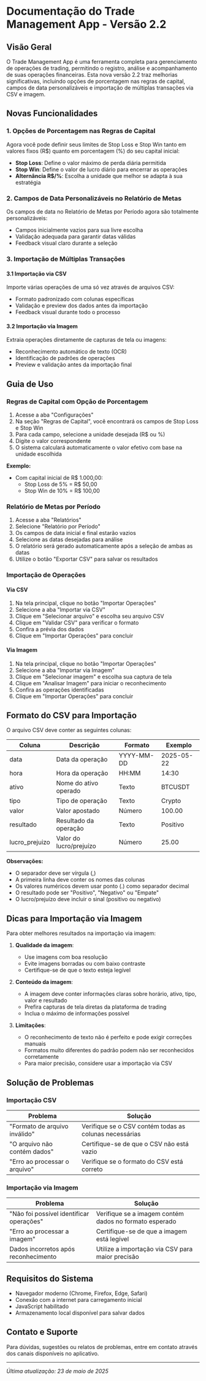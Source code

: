 # Documentação do Trade Management App - Versão 2.2

## Visão Geral

O Trade Management App é uma ferramenta completa para gerenciamento de operações de trading, permitindo o registro, análise e acompanhamento de suas operações financeiras. Esta nova versão 2.2 traz melhorias significativas, incluindo opções de porcentagem nas regras de capital, campos de data personalizáveis e importação de múltiplas transações via CSV e imagem.

## Novas Funcionalidades

### 1. Opções de Porcentagem nas Regras de Capital

Agora você pode definir seus limites de Stop Loss e Stop Win tanto em valores fixos (R$) quanto em porcentagem (%) do seu capital inicial:

- **Stop Loss**: Define o valor máximo de perda diária permitida
- **Stop Win**: Define o valor de lucro diário para encerrar as operações
- **Alternância R$/%**: Escolha a unidade que melhor se adapta à sua estratégia

### 2. Campos de Data Personalizáveis no Relatório de Metas

Os campos de data no Relatório de Metas por Período agora são totalmente personalizáveis:

- Campos inicialmente vazios para sua livre escolha
- Validação adequada para garantir datas válidas
- Feedback visual claro durante a seleção

### 3. Importação de Múltiplas Transações

#### 3.1 Importação via CSV

Importe várias operações de uma só vez através de arquivos CSV:

- Formato padronizado com colunas específicas
- Validação e preview dos dados antes da importação
- Feedback visual durante todo o processo

#### 3.2 Importação via Imagem

Extraia operações diretamente de capturas de tela ou imagens:

- Reconhecimento automático de texto (OCR)
- Identificação de padrões de operações
- Preview e validação antes da importação final

## Guia de Uso

### Regras de Capital com Opção de Porcentagem

1. Acesse a aba "Configurações"
2. Na seção "Regras de Capital", você encontrará os campos de Stop Loss e Stop Win
3. Para cada campo, selecione a unidade desejada (R$ ou %)
4. Digite o valor correspondente
5. O sistema calculará automaticamente o valor efetivo com base na unidade escolhida

**Exemplo:**
- Com capital inicial de R$ 1.000,00:
  - Stop Loss de 5% = R$ 50,00
  - Stop Win de 10% = R$ 100,00

### Relatório de Metas por Período

1. Acesse a aba "Relatórios"
2. Selecione "Relatório por Período"
3. Os campos de data inicial e final estarão vazios
4. Selecione as datas desejadas para análise
5. O relatório será gerado automaticamente após a seleção de ambas as datas
6. Utilize o botão "Exportar CSV" para salvar os resultados

### Importação de Operações

#### Via CSV

1. Na tela principal, clique no botão "Importar Operações"
2. Selecione a aba "Importar via CSV"
3. Clique em "Selecionar arquivo" e escolha seu arquivo CSV
4. Clique em "Validar CSV" para verificar o formato
5. Confira a prévia dos dados
6. Clique em "Importar Operações" para concluir

#### Via Imagem

1. Na tela principal, clique no botão "Importar Operações"
2. Selecione a aba "Importar via Imagem"
3. Clique em "Selecionar imagem" e escolha sua captura de tela
4. Clique em "Analisar Imagem" para iniciar o reconhecimento
5. Confira as operações identificadas
6. Clique em "Importar Operações" para concluir

## Formato do CSV para Importação

O arquivo CSV deve conter as seguintes colunas:

| Coluna | Descrição | Formato | Exemplo |
|--------|-----------|---------|---------|
| data | Data da operação | YYYY-MM-DD | 2025-05-22 |
| hora | Hora da operação | HH:MM | 14:30 |
| ativo | Nome do ativo operado | Texto | BTCUSDT |
| tipo | Tipo de operação | Texto | Crypto |
| valor | Valor apostado | Número | 100.00 |
| resultado | Resultado da operação | Texto | Positivo |
| lucro_prejuizo | Valor do lucro/prejuízo | Número | 25.00 |

**Observações:**
- O separador deve ser vírgula (,)
- A primeira linha deve conter os nomes das colunas
- Os valores numéricos devem usar ponto (.) como separador decimal
- O resultado pode ser "Positivo", "Negativo" ou "Empate"
- O lucro/prejuízo deve incluir o sinal (positivo ou negativo)

## Dicas para Importação via Imagem

Para obter melhores resultados na importação via imagem:

1. **Qualidade da imagem**:
   - Use imagens com boa resolução
   - Evite imagens borradas ou com baixo contraste
   - Certifique-se de que o texto esteja legível

2. **Conteúdo da imagem**:
   - A imagem deve conter informações claras sobre horário, ativo, tipo, valor e resultado
   - Prefira capturas de tela diretas da plataforma de trading
   - Inclua o máximo de informações possível

3. **Limitações**:
   - O reconhecimento de texto não é perfeito e pode exigir correções manuais
   - Formatos muito diferentes do padrão podem não ser reconhecidos corretamente
   - Para maior precisão, considere usar a importação via CSV

## Solução de Problemas

### Importação CSV

| Problema | Solução |
|----------|---------|
| "Formato de arquivo inválido" | Verifique se o CSV contém todas as colunas necessárias |
| "O arquivo não contém dados" | Certifique-se de que o CSV não está vazio |
| "Erro ao processar o arquivo" | Verifique se o formato do CSV está correto |

### Importação via Imagem

| Problema | Solução |
|----------|---------|
| "Não foi possível identificar operações" | Verifique se a imagem contém dados no formato esperado |
| "Erro ao processar a imagem" | Certifique-se de que a imagem está legível |
| Dados incorretos após reconhecimento | Utilize a importação via CSV para maior precisão |

## Requisitos do Sistema

- Navegador moderno (Chrome, Firefox, Edge, Safari)
- Conexão com a internet para carregamento inicial
- JavaScript habilitado
- Armazenamento local disponível para salvar dados

## Contato e Suporte

Para dúvidas, sugestões ou relatos de problemas, entre em contato através dos canais disponíveis no aplicativo.

---

*Última atualização: 23 de maio de 2025*
